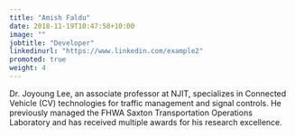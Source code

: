 ```yaml
---
title: "Amish Faldu"
date: 2018-11-19T10:47:58+10:00
image: ""
jobtitle: "Developer"
linkedinurl: "https://www.linkedin.com/example2"
promoted: true
weight: 4
---
```


Dr. Joyoung Lee, an associate professor at NJIT, specializes in Connected Vehicle (CV) technologies for traffic management and signal controls. He previously managed the FHWA Saxton Transportation Operations Laboratory and has received multiple awards for his research excellence.
